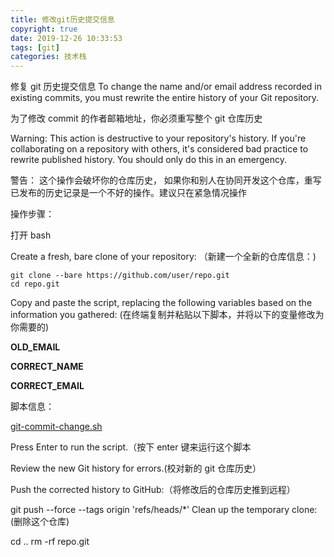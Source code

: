 ```yaml
---
title: 修改git历史提交信息
copyright: true
date: 2019-12-26 10:33:53
tags: [git]
categories: 技术栈
---
```



修复 git 历史提交信息
To change the name and/or email address recorded in existing commits, you must rewrite the entire history of your Git repository.

为了修改 commit 的作者邮箱地址，你必须重写整个 git 仓库历史

Warning: This action is destructive to your repository's history. If you're collaborating on a repository with others, it's considered bad practice to rewrite published history. You should only do this in an emergency.

警告： 这个操作会破坏你的仓库历史， 如果你和别人在协同开发这个仓库，重写已发布的历史记录是一个不好的操作。建议只在紧急情况操作

操作步骤：

<!--more-->

打开 bash

Create a fresh, bare clone of your repository: （新建一个全新的仓库信息：)

    git clone --bare https://github.com/user/repo.git
    cd repo.git

Copy and paste the script, replacing the following variables based on the information you gathered: (在终端复制并粘贴以下脚本，并将以下的变量修改为你需要的)

**OLD_EMAIL**

**CORRECT_NAME**

**CORRECT_EMAIL**

脚本信息：

[git-commit-change.sh](https://gist.github.com/ghostsf/de39ebde3a50b0fcaf4f3de172940969)

Press Enter to run the script.（按下 enter 键来运行这个脚本

Review the new Git history for errors.(校对新的 git 仓库历史）

Push the corrected history to GitHub:（将修改后的仓库历史推到远程）

git push --force --tags origin 'refs/heads/*'
Clean up the temporary clone: (删除这个仓库)

cd ..
rm -rf repo.git